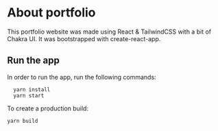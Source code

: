 # About portfolio

This portfolio website was made using React & TailwindCSS with a bit of Chakra UI. It was bootstrapped with create-react-app.

## Run the app

In order to run the app, run the following commands:
```
  yarn install
  yarn start
```

To create a production build:
```
yarn build
```
